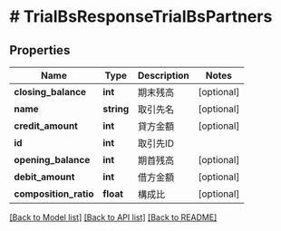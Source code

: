 # # TrialBsResponseTrialBsPartners

## Properties

Name | Type | Description | Notes
------------ | ------------- | ------------- | -------------
**closing_balance** | **int** | 期末残高 | [optional] 
**name** | **string** | 取引先名 | [optional] 
**credit_amount** | **int** | 貸方金額 | [optional] 
**id** | **int** | 取引先ID | 
**opening_balance** | **int** | 期首残高 | [optional] 
**debit_amount** | **int** | 借方金額 | [optional] 
**composition_ratio** | **float** | 構成比 | [optional] 

[[Back to Model list]](../../README.md#documentation-for-models) [[Back to API list]](../../README.md#documentation-for-api-endpoints) [[Back to README]](../../README.md)


